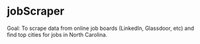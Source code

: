 # jobScraper
Goal: To scrape data from online job boards (LinkedIn, Glassdoor, etc) and find top cities for jobs in North Carolina.
